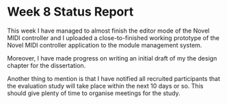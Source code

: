 # Week 8 Status Report

This week I have managed to almost finish the editor mode of the Novel MIDI controller and I uploaded a close-to-finished working prototype of the Novel MIDI controller application to the module management system.

Moreover, I have made progress on writing an initial draft of my the design chapter for the dissertation.

Another thing to mention is that I have notified all recruited participants that the evaluation study will take place within the next 10 days or so. This should give plenty of time to organise meetings for the study.
